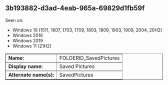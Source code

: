 ## 3b193882-d3ad-4eab-965a-69829d1fb59f

Seen on:
* Windows 10 (1511, 1607, 1703, 1709, 1803, 1809, 1903, 1909, 2004, 20H2)
* Windows 2016
* Windows 2019
* Windows 11 (21H2)

<table border="1" class="docutils">
  <tbody>
    <tr>
      <td><b>Name:</b></td>
      <td>FOLDERID_SavedPictures</td>
    </tr>
    <tr>
      <td><b>Display name:</b></td>
      <td>Saved Pictures</td>
    </tr>
    <tr>
      <td><b>Alternate name(s):</b></td>
      <td>SavedPictures</td>
    </tr>
  </tbody>
</table>

